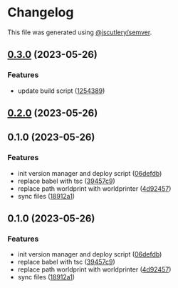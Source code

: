 # Changelog

This file was generated using [@jscutlery/semver](https://github.com/jscutlery/semver).

## [0.3.0](https://github.com/worldprinter/wdesign/compare/v0.2.0...v0.3.0) (2023-05-26)


### Features

* update build script ([1254389](https://github.com/worldprinter/wdesign/commit/1254389b07a096169e05354f3f2c8044347c717a))

## [0.2.0](https://github.com/worldprinter/wdesign/compare/v0.1.0...v0.2.0) (2023-05-26)

## 0.1.0 (2023-05-26)


### Features

* init version manager and deploy script ([06defdb](https://github.com/worldprinter/wdesign/commit/06defdb9b20d3197463c45e5957746dd46f34dc7))
* replace babel with tsc ([39457c9](https://github.com/worldprinter/wdesign/commit/39457c9dc396665445bc5c020b704ba6434ac248))
* replace path worldprint with worldprinter ([4d92457](https://github.com/worldprinter/wdesign/commit/4d92457935208c398f56b6348ec8e385a280aa2c))
* sync files ([18912a1](https://github.com/worldprinter/wdesign/commit/18912a1281f2468f9d269713c334411eafa22941))

## 0.1.0 (2023-05-26)


### Features

* init version manager and deploy script ([06defdb](https://github.com/worldprinter/wdesign/commit/06defdb9b20d3197463c45e5957746dd46f34dc7))
* replace babel with tsc ([39457c9](https://github.com/worldprinter/wdesign/commit/39457c9dc396665445bc5c020b704ba6434ac248))
* replace path worldprint with worldprinter ([4d92457](https://github.com/worldprinter/wdesign/commit/4d92457935208c398f56b6348ec8e385a280aa2c))
* sync files ([18912a1](https://github.com/worldprinter/wdesign/commit/18912a1281f2468f9d269713c334411eafa22941))
